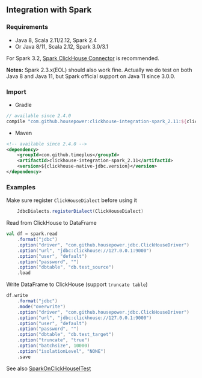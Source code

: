 ## Integration with Spark

### Requirements

- Java 8, Scala 2.11/2.12, Spark 2.4
- Or Java 8/11, Scala 2.12, Spark 3.0/3.1

For Spark 3.2, [Spark ClickHouse Connector](https://github.com/housepower/spark-clickhouse-connector) is recommended.

**Notes:** Spark 2.3.x(EOL) should also work fine. Actually we do test on both Java 8 and Java 11, 
but Spark official support on Java 11 since 3.0.0.

### Import

- Gradle

```groovy
// available since 2.4.0
compile "com.github.housepower:clickhouse-integration-spark_2.11:${clickhouse_native_jdbc_version}"
```

- Maven

```xml
<!-- available since 2.4.0 -->
<dependency>
    <groupId>com.github.timeplus</groupId>
    <artifactId>clickhouse-integration-spark_2.11</artifactId>
    <version>${clickhouse-native-jdbc.version}</version>
</dependency>
```

### Examples

Make sure register `ClickHouseDialect` before using it

```scala
    JdbcDialects.registerDialect(ClickHouseDialect)
```

Read from ClickHouse to DataFrame

```scala
val df = spark.read
    .format("jdbc")
    .option("driver", "com.github.housepower.jdbc.ClickHouseDriver")
    .option("url", "jdbc:clickhouse://127.0.0.1:9000")
    .option("user", "default")
    .option("password", "")
    .option("dbtable", "db.test_source")
    .load
```

Write DataFrame to ClickHouse (support `truncate table`)

```scala
df.write
    .format("jdbc")
    .mode("overwrite")
    .option("driver", "com.github.housepower.jdbc.ClickHouseDriver")
    .option("url", "jdbc:clickhouse://127.0.0.1:9000")
    .option("user", "default")
    .option("password", "")
    .option("dbtable", "db.test_target")
    .option("truncate", "true")
    .option("batchsize", 10000)
    .option("isolationLevel", "NONE")
    .save
```

See also [SparkOnClickHouseITest](https://github.com/housepower/ClickHouse-Native-JDBC/clickhouse-integration/clickhouse-integration-spark/src/test/scala/com.github.housepower.jdbc.spark/SparkOnClickHouseITest.scala)

